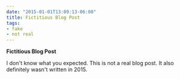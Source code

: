 ```yaml
---
date: "2015-01-01T13:09:13-06:00"
title: Fictitious Blog Post
tags:
- fake
- not real
---
```


**Fictitious Blog Post** 

I don't know what you expected. This is not a real blog post. It also definitely wasn't written in 2015.
